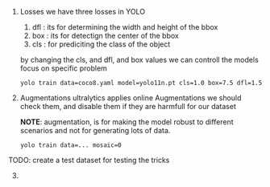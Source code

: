 1. Losses 
    we have three losses in YOLO
    1. dfl : its for determining the width and height of the bbox
    2. box : its for detectign the center of the bbox
    3. cls : for prediciting the class of the object

    by changing the cls, and dfl, and box values we can controll the models focus on specific problem

    ```
    yolo train data=coco8.yaml model=yolo11n.pt cls=1.0 box=7.5 dfl=1.5 
    ```


2. Augmentations
    ultralytics applies online Augmentations
    we should check them, and disable them if they are harmfull for our dataset

    **NOTE**: augmentation, is for making the model robust to different scenarios
    and not for generating lots of data.

    ```
    yolo train data=... mosaic=0 
    ```

TODO: create a test dataset for testing the tricks

3. 